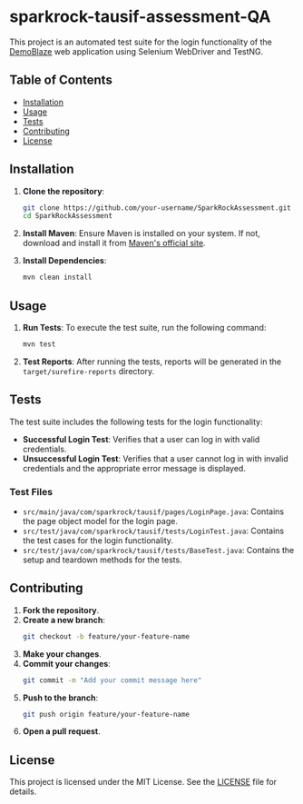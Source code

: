 # sparkrock-tausif-assessment-QA

This project is an automated test suite for the login functionality of the [DemoBlaze](https://www.demoblaze.com/) web application using Selenium WebDriver and TestNG.

## Table of Contents
- [Installation](#installation)
- [Usage](#usage)
- [Tests](#tests)
- [Contributing](#contributing)
- [License](#license)

## Installation

1. **Clone the repository**:
    ```bash
    git clone https://github.com/your-username/SparkRockAssessment.git
    cd SparkRockAssessment
    ```

2. **Install Maven**: 
   Ensure Maven is installed on your system. If not, download and install it from [Maven's official site](https://maven.apache.org/download.cgi).

3. **Install Dependencies**:
    ```bash
    mvn clean install
    ```

## Usage

1. **Run Tests**:
    To execute the test suite, run the following command:
    ```bash
    mvn test
    ```

2. **Test Reports**:
    After running the tests, reports will be generated in the `target/surefire-reports` directory.

## Tests

The test suite includes the following tests for the login functionality:

- **Successful Login Test**: Verifies that a user can log in with valid credentials.
- **Unsuccessful Login Test**: Verifies that a user cannot log in with invalid credentials and the appropriate error message is displayed.

### Test Files

- `src/main/java/com/sparkrock/tausif/pages/LoginPage.java`: Contains the page object model for the login page.
- `src/test/java/com/sparkrock/tausif/tests/LoginTest.java`: Contains the test cases for the login functionality.
- `src/test/java/com/sparkrock/tausif/tests/BaseTest.java`: Contains the setup and teardown methods for the tests.

## Contributing

1. **Fork the repository**.
2. **Create a new branch**:
    ```bash
    git checkout -b feature/your-feature-name
    ```
3. **Make your changes**.
4. **Commit your changes**:
    ```bash
    git commit -m "Add your commit message here"
    ```
5. **Push to the branch**:
    ```bash
    git push origin feature/your-feature-name
    ```
6. **Open a pull request**.

## License

This project is licensed under the MIT License. See the [LICENSE](LICENSE) file for details.
